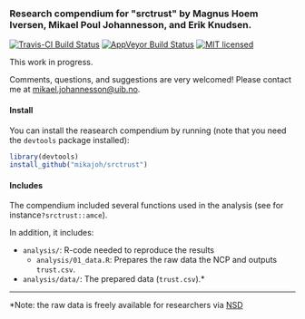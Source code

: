 ### Research compendium for "srctrust" by Magnus Hoem Iversen, Mikael Poul Johannesson, and Erik Knudsen.

[![Travis-CI Build Status](https://travis-ci.org/mikajoh/srctrust.svg?branch=master)](https://travis-ci.org/mikajoh/srctrust)
[![AppVeyor Build Status](https://ci.appveyor.com/api/projects/status/github/mikajoh/srctrust?branch=master&svg=true)](https://ci.appveyor.com/project/mikajoh/srctrust)
[![MIT licensed](https://img.shields.io/badge/license-MIT-blue.svg)](https://raw.githubusercontent.com/mikajoh/srctrust/master/LICENSE)

This work in progress.

Comments, questions, and suggestions are very welcomed! Please contact me at [mikael.johannesson@uib.no](mailto:mikael.johannesson@uib.no).

#### Install

You can install the reasearch compendium by running (note that you need the `devtools` package installed):

```r
library(devtools)
install_github("mikajoh/srctrust")
```

#### Includes

The compendium included several functions used in the analysis (see for instance`?srctrust::amce`).

In addition, it includes:

- `analysis/`: R-code needed to reproduce the results
  -  `analysis/01_data.R`: Prepares the raw data the NCP and outputs `trust.csv`.
- `analysis/data/`: The prepared data (`trust.csv`).*

----

*Note: the raw data is freely available for researchers via [NSD](http://www.nsd.uib.no/nsddata/serier/norsk_medborgerpanel_eng.html)
